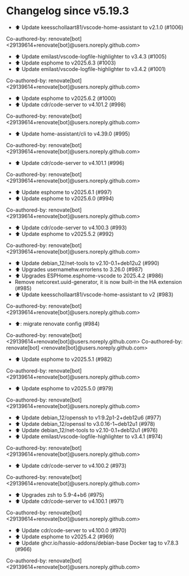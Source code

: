 # Changelog since v5.19.3
- ⬆️ Update keesschollaart81/vscode-home-assistant to v2.1.0 (#1006)

Co-authored-by: renovate[bot] <29139614+renovate[bot]@users.noreply.github.com> 
- ⬆️ Update emilast/vscode-logfile-highlighter to v3.4.3 (#1005) 
- ⬆️ Update esphome to v2025.6.3 (#1003) 
- ⬆️ Update emilast/vscode-logfile-highlighter to v3.4.2 (#1001)

Co-authored-by: renovate[bot] <29139614+renovate[bot]@users.noreply.github.com> 
- ⬆️ Update esphome to v2025.6.2 (#1000) 
- ⬆️ Update cdr/code-server to v4.101.2 (#998)

Co-authored-by: renovate[bot] <29139614+renovate[bot]@users.noreply.github.com> 
- ⬆️ Update home-assistant/cli to v4.39.0 (#995)

Co-authored-by: renovate[bot] <29139614+renovate[bot]@users.noreply.github.com> 
- ⬆️ Update cdr/code-server to v4.101.1 (#996)

Co-authored-by: renovate[bot] <29139614+renovate[bot]@users.noreply.github.com> 
- ⬆️ Update esphome to v2025.6.1 (#997) 
- ⬆️ Update esphome to v2025.6.0 (#994)

Co-authored-by: renovate[bot] <29139614+renovate[bot]@users.noreply.github.com> 
- ⬆️ Update cdr/code-server to v4.100.3 (#993) 
- ⬆️ Update esphome to v2025.5.2 (#992)

Co-authored-by: renovate[bot] <29139614+renovate[bot]@users.noreply.github.com> 
- ⬆️ Update debian_12/net-tools to v2.10-0.1+deb12u2 (#990) 
- ⬆️ Upgrades usernamehw.errorlens to 3.26.0 (#987) 
- ⬆️ Upgrades ESPHome.esphome-vscode to 2025.4.2 (#986) 
- Remove netcorext.uuid-generator, it is now built-in the HA extension (#985) 
- ⬆️ Update keesschollaart81/vscode-home-assistant to v2 (#983)

Co-authored-by: renovate[bot] <29139614+renovate[bot]@users.noreply.github.com> 
- ⬆️: migrate renovate config (#984)

Co-authored-by: renovate[bot] <29139614+renovate[bot]@users.noreply.github.com>
Co-authored-by: renovate[bot] <renovate[bot]@users.noreply.github.com> 
- ⬆️ Update esphome to v2025.5.1 (#982)

Co-authored-by: renovate[bot] <29139614+renovate[bot]@users.noreply.github.com> 
- ⬆️ Update esphome to v2025.5.0 (#979)

Co-authored-by: renovate[bot] <29139614+renovate[bot]@users.noreply.github.com> 
- ⬆️ Update debian_12/openssh to v1:9.2p1-2+deb12u6 (#977) 
- ⬆️ Update debian_12/openssl to v3.0.16-1~deb12u1 (#978) 
- ⬆️ Update debian_12/net-tools to v2.10-0.1+deb12u1 (#976) 
- ⬆️ Update emilast/vscode-logfile-highlighter to v3.4.1 (#974)

Co-authored-by: renovate[bot] <29139614+renovate[bot]@users.noreply.github.com> 
- ⬆️ Update cdr/code-server to v4.100.2 (#973)

Co-authored-by: renovate[bot] <29139614+renovate[bot]@users.noreply.github.com> 
- ⬆️ Upgrades zsh to 5.9-4+b6 (#975) 
- ⬆️ Update cdr/code-server to v4.100.1 (#971)

Co-authored-by: renovate[bot] <29139614+renovate[bot]@users.noreply.github.com> 
- ⬆️ Update cdr/code-server to v4.100.0 (#970) 
- ⬆️ Update esphome to v2025.4.2 (#969) 
- ⬆️ Update ghcr.io/hassio-addons/debian-base Docker tag to v7.8.3 (#966)

Co-authored-by: renovate[bot] <29139614+renovate[bot]@users.noreply.github.com> 
